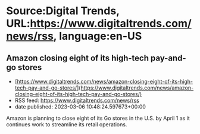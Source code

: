 # Source:Digital Trends, URL:https://www.digitaltrends.com/news/rss, language:en-US

## Amazon closing eight of its high-tech pay-and-go stores
 - [https://www.digitaltrends.com/news/amazon-closing-eight-of-its-high-tech-pay-and-go-stores/](https://www.digitaltrends.com/news/amazon-closing-eight-of-its-high-tech-pay-and-go-stores/)
 - RSS feed: https://www.digitaltrends.com/news/rss
 - date published: 2023-03-06 10:48:24.597673+00:00

Amazon is planning to close eight of its Go stores in the U.S. by April 1 as it continues work to streamline its retail operations.

